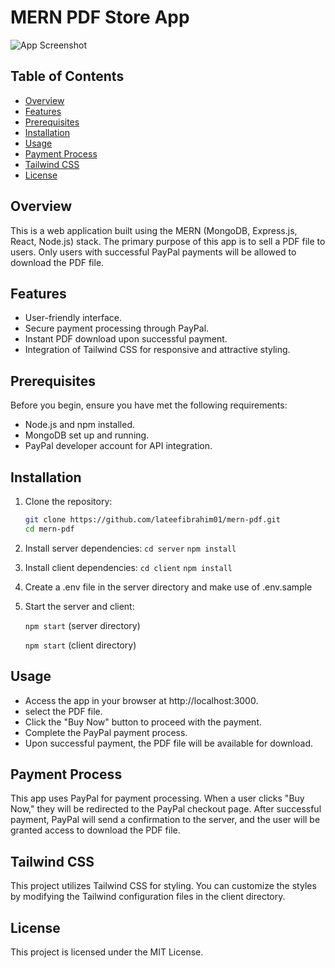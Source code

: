 # MERN PDF Store App

![App Screenshot](./screenshot.png)

## Table of Contents
- [Overview](#overview)
- [Features](#features)
- [Prerequisites](#prerequisites)
- [Installation](#installation)
- [Usage](#usage)
- [Payment Process](#payment-process)
- [Tailwind CSS](#tailwind-css)
- [License](#license)

## Overview
This is a web application built using the MERN (MongoDB, Express.js, React, Node.js) stack. The primary purpose of this app is to sell a PDF file to users. Only users with successful PayPal payments will be allowed to download the PDF file.

## Features
- User-friendly interface.
- Secure payment processing through PayPal.
- Instant PDF download upon successful payment.
- Integration of Tailwind CSS for responsive and attractive styling.

## Prerequisites
Before you begin, ensure you have met the following requirements:
- Node.js and npm installed.
- MongoDB set up and running.
- PayPal developer account for API integration.

## Installation
1. Clone the repository:
   ```bash
   git clone https://github.com/lateefibrahim01/mern-pdf.git
   cd mern-pdf

2. Install server dependencies:
   `cd server`
    `npm install`
3. Install client dependencies:
   `cd client`
   `npm install`
4. Create a .env file in the server directory and make use of .env.sample

5. Start the server and client:
   
   `npm start` (server directory)


   `npm start` (client directory)


## Usage
- Access the app in your browser at http://localhost:3000.
- select the PDF file.
- Click the "Buy Now" button to proceed with the payment.
- Complete the PayPal payment process.
- Upon successful payment, the PDF file will be available for download.

## Payment Process
This app uses PayPal for payment processing. When a user clicks "Buy Now," they will be redirected to the PayPal checkout page. After successful payment, PayPal will send a confirmation to the server, and the user will be granted access to download the PDF file.

## Tailwind CSS
This project utilizes Tailwind CSS for styling. You can customize the styles by modifying the Tailwind configuration files in the client directory.

## License
This project is licensed under the MIT License.   